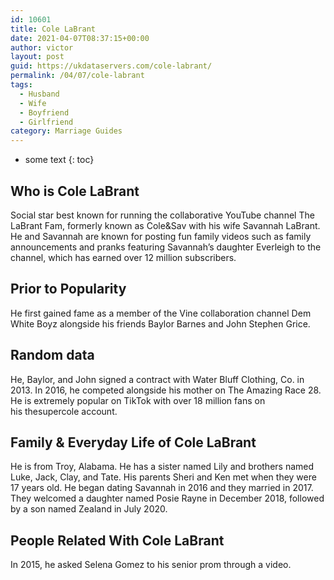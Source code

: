 ```yaml
---
id: 10601
title: Cole LaBrant
date: 2021-04-07T08:37:15+00:00
author: victor
layout: post
guid: https://ukdataservers.com/cole-labrant/
permalink: /04/07/cole-labrant
tags:
  - Husband
  - Wife
  - Boyfriend
  - Girlfriend
category: Marriage Guides
---
```


* some text
{: toc}


## Who is Cole LaBrant



Social star best known for running the collaborative YouTube channel The LaBrant Fam, formerly known as Cole&Sav with his wife Savannah LaBrant. He and Savannah are known for posting fun family videos such as family announcements and pranks featuring Savannah&#8217;s daughter Everleigh to the channel, which has earned over 12 million subscribers. 

                
                
                
## Prior to Popularity



He first gained fame as a member of the Vine collaboration channel Dem White Boyz alongside his friends Baylor Barnes and John Stephen Grice. 

                
                
                
## Random data



He, Baylor, and John signed a contract with Water Bluff Clothing, Co. in 2013. In 2016, he competed alongside his mother on The Amazing Race 28. He is extremely popular on TikTok with over 18 million fans on his thesupercole account. 

                
                
                
## Family & Everyday Life of Cole LaBrant



He is from Troy, Alabama. He has a sister named Lily and brothers named Luke, Jack, Clay, and Tate. His parents Sheri and Ken met when they were 17 years old. He began dating Savannah in 2016 and they married in 2017. They welcomed a daughter named Posie Rayne in December 2018, followed by a son named Zealand in July 2020. 

                
                
                
## People Related With Cole LaBrant



In 2015, he asked Selena Gomez to his senior prom through a video. 

                
              
            
          
          
          